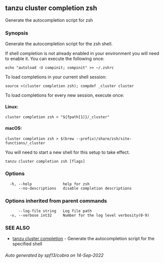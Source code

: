 ## tanzu cluster completion zsh

Generate the autocompletion script for zsh

### Synopsis

Generate the autocompletion script for the zsh shell.

If shell completion is not already enabled in your environment you will need
to enable it.  You can execute the following once:

	echo "autoload -U compinit; compinit" >> ~/.zshrc

To load completions in your current shell session:

	source <(cluster completion zsh); compdef _cluster cluster

To load completions for every new session, execute once:

#### Linux:

	cluster completion zsh > "${fpath[1]}/_cluster"

#### macOS:

	cluster completion zsh > $(brew --prefix)/share/zsh/site-functions/_cluster

You will need to start a new shell for this setup to take effect.


```
tanzu cluster completion zsh [flags]
```

### Options

```
  -h, --help              help for zsh
      --no-descriptions   disable completion descriptions
```

### Options inherited from parent commands

```
      --log-file string   Log file path
  -v, --verbose int32     Number for the log level verbosity(0-9)
```

### SEE ALSO

* [tanzu cluster completion](tanzu_cluster_completion.md)	 - Generate the autocompletion script for the specified shell

###### Auto generated by spf13/cobra on 14-Sep-2022
